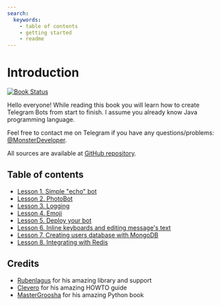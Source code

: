 ```yaml
---
search:
  keywords:
    - table of contents
    - getting started
    - readme
---
```


# Introduction

[![Book Status](https://img.shields.io/badge/book-passing-brightgreen.svg)](https://www.gitbook.io/book/MonsterDeveloper/writing-telegram-bots-on-java/details)

Hello everyone! While reading this book you will learn how to create Telegram Bots from start to finish. I assume you already know Java programming language.

Feel free to contact me on Telegram if you have any questions/problems: [@MonsterDeveloper](https://t.me/MonsterDeveloper).

All sources are available at [GitHub repository](https://github.com/MonsterDeveloper/java-telegram-bot-tutorial/).

## Table of contents

* [Lesson 1. Simple "echo" bot](chapter1.md)
* [Lesson 2. PhotoBot](lesson-2.-photobot.md)
* [Lesson 3. Logging](lesson-3.-logging.md)
* [Lesson 4. Emoji](lesson-4.-emoji.md)
* [Lesson 5. Deploy your bot](lesson-5.-deploy-your-bot.md)
* [Lesson 6. Inline keyboards and editing message's text](lesson-6.-inline-keyboards-and-editing-messages-text.md)
* [Lesson 7. Creating users database with MongoDB](lesson-7.-creating-users-database-with-mongodb.md)
* [Lesson 8. Integrating with Redis](lesson-8-integrating-with-redis.md)

## Credits

* [Rubenlagus](https://github.com/rubenlagus/) for his amazing library and support
* [Clevero](https://github.com/Clevero) for his amazing HOWTO guide
* [MasterGroosha](https://github.com/MasterGroosha) for his amazing Python book

